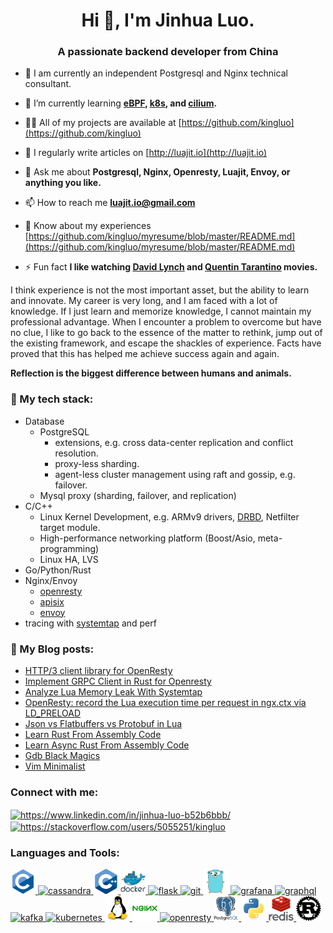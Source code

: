 <!--
**kingluo/kingluo** is a ✨ _special_ ✨ repository because its `README.md` (this file) appears on your GitHub profile.

Here are some ideas to get you started:

- 🔭 I’m currently working on ...
- 🌱 I’m currently learning ...
- 👯 I’m looking to collaborate on ...
- 🤔 I’m looking for help with ...
- 💬 Ask me about ...
- 📫 How to reach me: ...
- 😄 Pronouns: ...
- ⚡ Fun fact: ...
-->

<h1 align="center">Hi 👋, I'm Jinhua Luo.</h1>
<h3 align="center">A passionate backend developer from China</h3>

- 🔭 I am currently an independent Postgresql and Nginx technical consultant.

- 🌱 I’m currently learning **[eBPF](https://ebpf.io/), [k8s](https://kubernetes.io/), and [cilium](https://cilium.io/).**

- 👨‍💻 All of my projects are available at [https://github.com/kingluo](https://github.com/kingluo)

- 📝 I regularly write articles on [http://luajit.io](http://luajit.io)

- 💬 Ask me about **Postgresql, Nginx, Openresty, Luajit, Envoy, or anything you like.**

- 📫 How to reach me **luajit.io@gmail.com**

- 📄 Know about my experiences [https://github.com/kingluo/myresume/blob/master/README.md](https://github.com/kingluo/myresume/blob/master/README.md)

- ⚡ Fun fact **I like watching [David Lynch](https://www.imdb.com/title/tt0166924/) and [Quentin Tarantino](https://www.imdb.com/title/tt3460252/) movies.**

I think experience is not the most important asset, but the ability to learn and innovate. My career is very long, and I am faced with a lot of knowledge. If I just learn and memorize knowledge, I cannot maintain my professional advantage. When I encounter a problem to overcome but have no clue, I like to go back to the essence of the matter to rethink, jump out of the existing framework, and escape the shackles of experience. Facts have proved that this has helped me achieve success again and again.

**Reflection is the biggest difference between humans and animals.**

<h3 align="left">📔 My tech stack:</h3>

* Database
  * PostgreSQL
    * extensions, e.g. cross data-center replication and conflict resolution.
    * proxy-less sharding.
    * agent-less cluster management using raft and gossip, e.g. failover.
  * Mysql proxy (sharding, failover, and replication)
* C/C++
  * Linux Kernel Development, e.g. ARMv9 drivers, [DRBD](https://linbit.com/drbd/), Netfilter target module.
  * High-performance networking platform (Boost/Asio, meta-programming)
  * Linux HA, LVS
* Go/Python/Rust
* Nginx/Envoy
  * [openresty](https://github.com/openresty/lua-nginx-module/pulls?q=is%3Apr+author%3A%40me)
  * [apisix](https://github.com/apache/apisix/pulls?q=+is%3Apr+author%3A%40me+is%3Amerged)
  * [envoy](http://luajit.io/posts/make-lua-resty-ffi-run-on-envoy/)
* tracing with [systemtap](https://github.com/api7/stapxx/pulls?q=+is%3Apr+author%3A%40me+) and perf

<h3 align="left">📔 My Blog posts:</h3>

<!-- BLOG-POST-LIST:START -->
- [HTTP/3 client library for OpenResty](http://luajit.io/posts/http3-client-for-openresty/)
- [Implement GRPC Client in Rust for Openresty](http://luajit.io/posts/implement-grpc-client-in-rust-for-openresty/)
- [Analyze Lua Memory Leak With Systemtap](http://luajit.io/posts/analyze-lua-memory-leak-with-systemtap/)
- [OpenResty: record the Lua execution time per request in ngx.ctx via LD_PRELOAD](http://luajit.io/posts/openresty-lua-request-time/)
- [Json vs Flatbuffers vs Protobuf in Lua](http://luajit.io/posts/json-vs-flatbuffers-in-lua/)
- [Learn Rust From Assembly Code](http://luajit.io/posts/learn-rust-from-assembly-code/)
- [Learn Async Rust From Assembly Code](http://luajit.io/posts/learn-async-rust-from-assembly-code/)
- [Gdb Black Magics](http://luajit.io/posts/gdb-black-magics/)
- [Vim Minimalist](http://luajit.io/posts/vim-minimalist/)
<!-- BLOG-POST-LIST:END -->

<h3 align="left">Connect with me:</h3>
<p align="left">
<a href="https://linkedin.com/in/https://www.linkedin.com/in/jinhua-luo-b52b6bbb/" target="blank"><img align="center" src="https://raw.githubusercontent.com/rahuldkjain/github-profile-readme-generator/master/src/images/icons/Social/linked-in-alt.svg" alt="https://www.linkedin.com/in/jinhua-luo-b52b6bbb/" height="30" width="40" /></a>
<a href="https://stackoverflow.com/users/https://stackoverflow.com/users/5055251/kingluo" target="blank"><img align="center" src="https://raw.githubusercontent.com/rahuldkjain/github-profile-readme-generator/master/src/images/icons/Social/stack-overflow.svg" alt="https://stackoverflow.com/users/5055251/kingluo" height="30" width="40" /></a>
</p>

<h3 align="left">Languages and Tools:</h3>
<p align="left"> <a href="https://www.cprogramming.com/" target="_blank" rel="noreferrer"> <img src="https://raw.githubusercontent.com/devicons/devicon/master/icons/c/c-original.svg" alt="c" width="40" height="40"/> </a> <a href="https://cassandra.apache.org/" target="_blank" rel="noreferrer"> <img src="https://www.vectorlogo.zone/logos/apache_cassandra/apache_cassandra-icon.svg" alt="cassandra" width="40" height="40"/> </a> <a href="https://www.w3schools.com/cpp/" target="_blank" rel="noreferrer"> <img src="https://raw.githubusercontent.com/devicons/devicon/master/icons/cplusplus/cplusplus-original.svg" alt="cplusplus" width="40" height="40"/> </a> <a href="https://www.docker.com/" target="_blank" rel="noreferrer"> <img src="https://raw.githubusercontent.com/devicons/devicon/master/icons/docker/docker-original-wordmark.svg" alt="docker" width="40" height="40"/> </a> <a href="https://flask.palletsprojects.com/" target="_blank" rel="noreferrer"> <img src="https://www.vectorlogo.zone/logos/pocoo_flask/pocoo_flask-icon.svg" alt="flask" width="40" height="40"/> </a> <a href="https://git-scm.com/" target="_blank" rel="noreferrer"> <img src="https://www.vectorlogo.zone/logos/git-scm/git-scm-icon.svg" alt="git" width="40" height="40"/> </a> <a href="https://golang.org" target="_blank" rel="noreferrer"> <img src="https://raw.githubusercontent.com/devicons/devicon/master/icons/go/go-original.svg" alt="go" width="40" height="40"/> </a> <a href="https://grafana.com" target="_blank" rel="noreferrer"> <img src="https://www.vectorlogo.zone/logos/grafana/grafana-icon.svg" alt="grafana" width="40" height="40"/> </a> <a href="https://graphql.org" target="_blank" rel="noreferrer"> <img src="https://www.vectorlogo.zone/logos/graphql/graphql-icon.svg" alt="graphql" width="40" height="40"/> </a> <a href="https://kafka.apache.org/" target="_blank" rel="noreferrer"> <img src="https://www.vectorlogo.zone/logos/apache_kafka/apache_kafka-icon.svg" alt="kafka" width="40" height="40"/> </a> <a href="https://kubernetes.io" target="_blank" rel="noreferrer"> <img src="https://www.vectorlogo.zone/logos/kubernetes/kubernetes-icon.svg" alt="kubernetes" width="40" height="40"/> </a> <a href="https://www.linux.org/" target="_blank" rel="noreferrer"> <img src="https://raw.githubusercontent.com/devicons/devicon/master/icons/linux/linux-original.svg" alt="linux" width="40" height="40"/> </a> <a href="https://www.nginx.com" target="_blank" rel="noreferrer"> <img src="https://raw.githubusercontent.com/devicons/devicon/master/icons/nginx/nginx-original.svg" alt="nginx" width="40" height="40"/> </a> <a href="https://openresty.org/" target="_blank" rel="noreferrer"> <img src="https://openresty.org/images/logo.png" alt="openresty" width="40" height="40"/> </a> <a href="https://www.postgresql.org" target="_blank" rel="noreferrer"> <img src="https://raw.githubusercontent.com/devicons/devicon/master/icons/postgresql/postgresql-original-wordmark.svg" alt="postgresql" width="40" height="40"/> </a> <a href="https://www.python.org" target="_blank" rel="noreferrer"> <img src="https://raw.githubusercontent.com/devicons/devicon/master/icons/python/python-original.svg" alt="python" width="40" height="40"/> </a> <a href="https://redis.io" target="_blank" rel="noreferrer"> <img src="https://raw.githubusercontent.com/devicons/devicon/master/icons/redis/redis-original-wordmark.svg" alt="redis" width="40" height="40"/> </a> <a href="https://www.rust-lang.org" target="_blank" rel="noreferrer"> <img src="https://raw.githubusercontent.com/devicons/devicon/master/icons/rust/rust-plain.svg" alt="rust" width="40" height="40"/> </a> </p>
